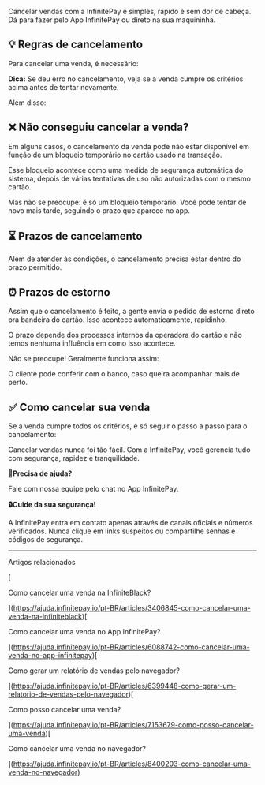 Cancelar vendas com a InfinitePay é simples, rápido e sem dor de cabeça. Dá para fazer pelo App InfinitePay ou direto na sua maquininha.

## **💡 Regras de cancelamento**

Para cancelar uma venda, é necessário:

**Dica:** Se deu erro no cancelamento, veja se a venda cumpre os critérios acima antes de tentar novamente.

Além disso:

## ❌ **Não conseguiu cancelar a venda?**

Em alguns casos, o cancelamento da venda pode não estar disponível em função de um bloqueio temporário no cartão usado na transação.

Esse bloqueio acontece como uma medida de segurança automática do sistema, depois de várias tentativas de uso não autorizadas com o mesmo cartão.

Mas não se preocupe: é só um bloqueio temporário. Você pode tentar de novo mais tarde, seguindo o prazo que aparece no app.

## **⏳ Prazos de cancelamento**

Além de atender às condições, o cancelamento precisa estar dentro do prazo permitido.

## **⏰ Prazos de estorno**

Assim que o cancelamento é feito, a gente envia o pedido de estorno direto pra bandeira do cartão. Isso acontece automaticamente, rapidinho.

O prazo depende dos processos internos da operadora do cartão e não temos nenhuma influência em como isso acontece.

Não se preocupe! Geralmente funciona assim:

O cliente pode conferir com o banco, caso queira acompanhar mais de perto.

## **✅ Como cancelar sua venda**

Se a venda cumpre todos os critérios, é só seguir o passo a passo para o cancelamento:

Cancelar vendas nunca foi tão fácil. Com a InfinitePay, você gerencia tudo com segurança, rapidez e tranquilidade.

**🔔Precisa de ajuda?**

Fale com nossa equipe pelo chat no App InfinitePay.

**🔒Cuide da sua segurança!**

A InfinitePay entra em contato apenas através de canais oficiais e números verificados. Nunca clique em links suspeitos ou compartilhe senhas e códigos de segurança.

___

Artigos relacionados

[

Como cancelar uma venda na InfiniteBlack?

](https://ajuda.infinitepay.io/pt-BR/articles/3406845-como-cancelar-uma-venda-na-infiniteblack)[

Como cancelar uma venda no App InfinitePay?

](https://ajuda.infinitepay.io/pt-BR/articles/6088742-como-cancelar-uma-venda-no-app-infinitepay)[

Como gerar um relatório de vendas pelo navegador?

](https://ajuda.infinitepay.io/pt-BR/articles/6399448-como-gerar-um-relatorio-de-vendas-pelo-navegador)[

Como posso cancelar uma venda?

](https://ajuda.infinitepay.io/pt-BR/articles/7153679-como-posso-cancelar-uma-venda)[

Como cancelar uma venda no navegador?

](https://ajuda.infinitepay.io/pt-BR/articles/8400203-como-cancelar-uma-venda-no-navegador)